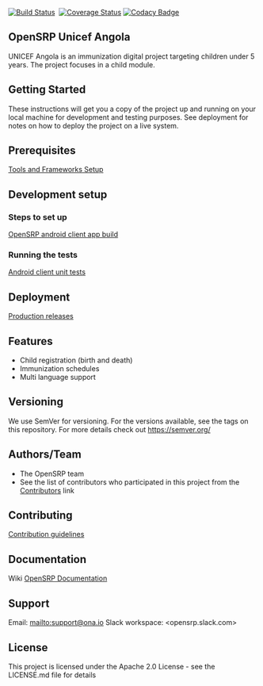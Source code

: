 
[![Build Status](https://travis-ci.com/OpenSRP/opensrp-client-unicef-angola.svg?branch=master)](https://travis-ci.com/OpenSRP/opensrp-client-unicef-angola)
&nbsp;[![Coverage Status](https://coveralls.io/repos/github/OpenSRP/opensrp-client-unicef-angola/badge.svg?branch=master)](https://coveralls.io/github/OpenSRP/opensrp-client-unicef-angola?branch=master)
[![Codacy Badge](https://api.codacy.com/project/badge/Grade/4a58cd4e1748432780ac66a9fbee0394)](https://www.codacy.com/app/OpenSRP/opensrp-client-unicef-angola?utm_source=github.com&amp;utm_medium=referral&amp;utm_content=OpenSRP/opensrp-client-unicef-angola&amp;utm_campaign=Badge_Grade) 

## OpenSRP Unicef Angola
UNICEF Angola is an immunization digital project targeting children under 5 years. The project focuses in a child module.

## Getting Started
These instructions will get you a copy of the project up and running on your local machine for development and testing purposes. See deployment for notes on how to deploy the project on a live system.

## Prerequisites
[Tools and Frameworks Setup](https://smartregister.atlassian.net/wiki/spaces/Documentation/pages/6619207/Tools+and+Frameworks+Setup)

## Development setup

### Steps to set up
[OpenSRP android client app build](https://smartregister.atlassian.net/wiki/spaces/Documentation/pages/6619236/OpenSRP+App+Build)

### Running the tests

[Android client unit tests](https://smartregister.atlassian.net/wiki/spaces/Documentation/pages/65570428/OpenSRP+Client)

## Deployment
[Production releases](https://smartregister.atlassian.net/wiki/spaces/Documentation/pages/1141866503/How+to+create+a+release+APK)

## Features
-   Child registration (birth and death)
-   Immunization schedules
-   Multi language support

## Versioning
We use SemVer for versioning. For the versions available, see the tags on this repository.
For more details check out <https://semver.org/>

## Authors/Team 
-   The OpenSRP team
-   See the list of contributors who participated in this project from the [Contributors](../../graphs/contributors) link

## Contributing
[Contribution guidelines](https://smartregister.atlassian.net/wiki/spaces/Documentation/pages/6619193/OpenSRP+Developer+s+Guide)

## Documentation
Wiki [OpenSRP Documentation](https://smartregister.atlassian.net/wiki/spaces/Documentation)

## Support
Email: <mailto:support@ona.io>
Slack workspace: <opensrp.slack.com>

## License
This project is licensed under the Apache 2.0 License - see the LICENSE.md file for details

